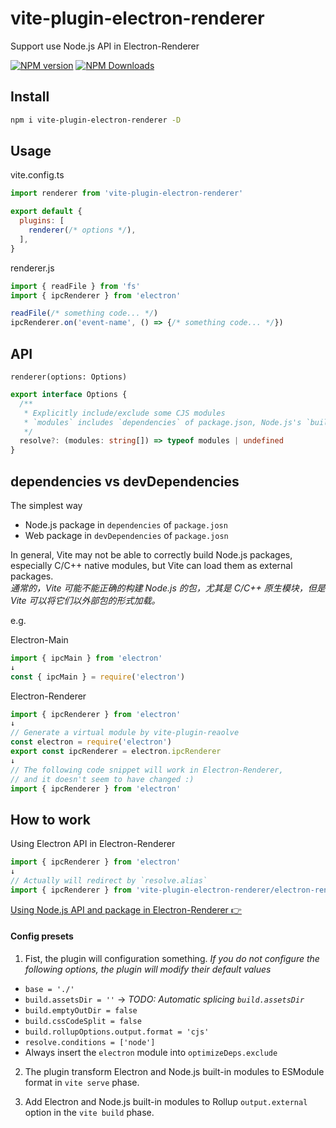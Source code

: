 # vite-plugin-electron-renderer

Support use Node.js API in Electron-Renderer

[![NPM version](https://img.shields.io/npm/v/vite-plugin-electron-renderer.svg?style=flat)](https://npmjs.org/package/vite-plugin-electron-renderer)
[![NPM Downloads](https://img.shields.io/npm/dm/vite-plugin-electron-renderer.svg?style=flat)](https://npmjs.org/package/vite-plugin-electron-renderer)

## Install

```sh
npm i vite-plugin-electron-renderer -D
```

## Usage

vite.config.ts

```js
import renderer from 'vite-plugin-electron-renderer'

export default {
  plugins: [
    renderer(/* options */),
  ],
}
```

renderer.js

```ts
import { readFile } from 'fs'
import { ipcRenderer } from 'electron'

readFile(/* something code... */)
ipcRenderer.on('event-name', () => {/* something code... */})
```

## API

`renderer(options: Options)`

```ts
export interface Options {
  /**
   * Explicitly include/exclude some CJS modules  
   * `modules` includes `dependencies` of package.json, Node.js's `builtinModules` and `electron`  
   */
  resolve?: (modules: string[]) => typeof modules | undefined
}
```

## dependencies vs devDependencies

The simplest way

- Node.js package in `dependencies` of `package.josn`
- Web package in `devDependencies` of `package.josn`

In general, Vite may not be able to correctly build Node.js packages, especially C/C++ native modules, but Vite can load them as external packages.  
*通常的，Vite 可能不能正确的构建 Node.js 的包，尤其是 C/C++ 原生模块，但是 Vite 可以将它们以外部包的形式加载。*  

e.g.

Electron-Main

```js
import { ipcMain } from 'electron'
↓
const { ipcMain } = require('electron')
```

Electron-Renderer

```js
import { ipcRenderer } from 'electron'
↓
// Generate a virtual module by vite-plugin-reaolve
const electron = require('electron')
export const ipcRenderer = electron.ipcRenderer
↓
// The following code snippet will work in Electron-Renderer, 
// and it doesn't seem to have changed :)
import { ipcRenderer } from 'electron'
```

## How to work

Using Electron API in Electron-Renderer

```js
import { ipcRenderer } from 'electron'
↓
// Actually will redirect by `resolve.alias`
import { ipcRenderer } from 'vite-plugin-electron-renderer/electron-renderer.js'
```

[Using Node.js API and package in Electron-Renderer 👉](https://github.com/electron-vite/vite-plugin-electron-renderer/blob/4a2620d9ff9b3696cf55c1c5d4f2acdcf1ff806a/index.js#L37)

#### Config presets

1. Fist, the plugin will configuration something.
  *If you do not configure the following options, the plugin will modify their default values*

  * `base = './'`
  * `build.assetsDir = ''` -> *TODO: Automatic splicing `build.assetsDir`*
  * `build.emptyOutDir = false`
  * `build.cssCodeSplit = false`
  * `build.rollupOptions.output.format = 'cjs'`
  * `resolve.conditions = ['node']`
  * Always insert the `electron` module into `optimizeDeps.exclude`

2. The plugin transform Electron and Node.js built-in modules to ESModule format in `vite serve` phase.

3. Add Electron and Node.js built-in modules to Rollup `output.external` option in the `vite build` phase.
